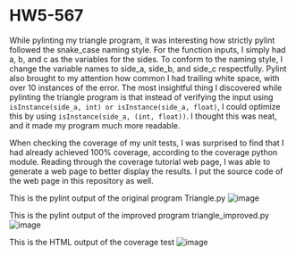 # HW5-567

While pylinting my triangle program, it was interesting how strictly pylint followed the snake_case naming style. For the function inputs, I simply had a, b, and c as the variables for the sides. To conform to the naming style, I change the variable names to side_a, side_b, and side_c respectfully. Pylint also brought to my attention how common I had trailing white space, with over 10 instances of the error. The most insightful thing I discovered while pylinting the triangle program is that instead of verifying the input using ``isInstance(side_a, int) or isInstance(side_a, float)``, I could optimize this by using ``isInstance(side_a, (int, float))``. I thought this was neat, and it made my program much more readable.

When checking the coverage of my unit tests, I was surprised to find that I had already achieved 100% coverage, according to the coverage python module. Reading through the coverage tutorial web page, I was able to generate a web page to better display the results. I put the source code of the web page in this repository as well.

This is the pylint output of the original program Triangle.py
![image](https://user-images.githubusercontent.com/56331076/136674414-426061e4-e354-4a06-80e6-ef90be93f5d4.png)

This is the pylint output of the improved program triangle_improved.py
![image](https://user-images.githubusercontent.com/56331076/136674482-d51d54e8-c4fa-4008-98b8-79d59b42eaf2.png)

This is the HTML output of the coverage test
![image](https://user-images.githubusercontent.com/56331076/136674580-50a4c7b9-f9e3-4f2a-97c8-04cdd824fb23.png)

